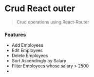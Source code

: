 # Crud React outer
> Crud operations using React-Router

### Features
- Add Employees
- Edit Employees
- Delete Employees
- Sort Ascendingly by Salary
- Filter Employees whose salary > 2500
- 

